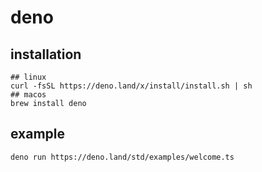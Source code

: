 # deno

## installation

``` shell
## linux
curl -fsSL https://deno.land/x/install/install.sh | sh
## macos
brew install deno

```

## example

``` shell
deno run https://deno.land/std/examples/welcome.ts
```
